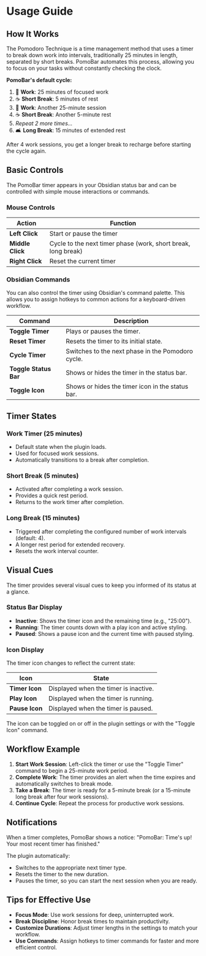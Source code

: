 # Usage Guide

## How It Works

The Pomodoro Technique is a time management method that uses a timer to break down work into intervals, traditionally 25 minutes in length, separated by short breaks. PomoBar automates this process, allowing you to focus on your tasks without constantly checking the clock.

**PomoBar's default cycle:**

1. 🍅 **Work**: 25 minutes of focused work
2. ☕ **Short Break**: 5 minutes of rest
3. 🍅 **Work**: Another 25-minute session
4. ☕ **Short Break**: Another 5-minute rest
5. *Repeat 2 more times...*
6. 🛋️ **Long Break**: 15 minutes of extended rest

After 4 work sessions, you get a longer break to recharge before starting the cycle again.

## Basic Controls

The PomoBar timer appears in your Obsidian status bar and can be controlled with simple mouse interactions or commands.

### Mouse Controls

| Action | Function |
|--------|----------|
| **Left Click** | Start or pause the timer |
| **Middle Click** | Cycle to the next timer phase (work, short break, long break) |
| **Right Click** | Reset the current timer |

### Obsidian Commands

You can also control the timer using Obsidian's command palette. This allows you to assign hotkeys to common actions for a keyboard-driven workflow.

| Command | Description |
|---|---|
| **Toggle Timer** | Plays or pauses the timer. |
| **Reset Timer** | Resets the timer to its initial state. |
| **Cycle Timer** | Switches to the next phase in the Pomodoro cycle. |
| **Toggle Status Bar** | Shows or hides the timer in the status bar. |
| **Toggle Icon** | Shows or hides the timer icon in the status bar. |

## Timer States

### Work Timer (25 minutes)

- Default state when the plugin loads.
- Used for focused work sessions.
- Automatically transitions to a break after completion.

### Short Break (5 minutes)

- Activated after completing a work session.
- Provides a quick rest period.
- Returns to the work timer after completion.

### Long Break (15 minutes)

- Triggered after completing the configured number of work intervals (default: 4).
- A longer rest period for extended recovery.
- Resets the work interval counter.

## Visual Cues

The timer provides several visual cues to keep you informed of its status at a glance.

### Status Bar Display

- **Inactive**: Shows the timer icon and the remaining time (e.g., "25:00").
- **Running**: The timer counts down with a play icon and active styling.
- **Paused**: Shows a pause icon and the current time with paused styling.

### Icon Display

The timer icon changes to reflect the current state:

| Icon | State |
|---|---|
| **Timer Icon** | Displayed when the timer is inactive. |
| **Play Icon** | Displayed when the timer is running. |
| **Pause Icon** | Displayed when the timer is paused. |

The icon can be toggled on or off in the plugin settings or with the "Toggle Icon" command.

## Workflow Example

1. **Start Work Session**: Left-click the timer or use the "Toggle Timer" command to begin a 25-minute work period.
2. **Complete Work**: The timer provides an alert when the time expires and automatically switches to break mode.
3. **Take a Break**: The timer is ready for a 5-minute break (or a 15-minute long break after four work sessions).
4. **Continue Cycle**: Repeat the process for productive work sessions.

## Notifications

When a timer completes, PomoBar shows a notice: "PomoBar: Time's up! Your most recent timer has finished."

The plugin automatically:

- Switches to the appropriate next timer type.
- Resets the timer to the new duration.
- Pauses the timer, so you can start the next session when you are ready.

## Tips for Effective Use

- **Focus Mode**: Use work sessions for deep, uninterrupted work.
- **Break Discipline**: Honor break times to maintain productivity.
- **Customize Durations**: Adjust timer lengths in the settings to match your workflow.
- **Use Commands**: Assign hotkeys to timer commands for faster and more efficient control.
